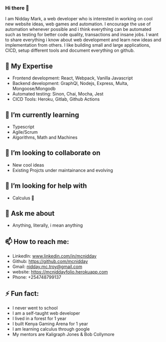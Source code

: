 ### Hi there 👋

I am Nidday Mark, a web developer who is interested in working on cool new website ideas, web games and automation. I encourage the use of automation whenever possible and i think everything can be automated such as testing for better code quality, transactions and insane jobs. I want to share everything i know about web development and learn new ideas and implementation from others. I like building small and large applications, CICD, setup different tools and document everything on github.

## 🔭 My Expertise
- Frontend development: React, Webpack, Vanilla Javascript
- Backend development: GraphQl, Nodejs, Express, Multa, Mongoose/Mongodb
- Automated testing: Sinon, Chai, Mocha, Jest
- CICD Tools: Heroku, Gitlab, Github Actions
## 🌱 I’m currently learning
- Typescript
- Agile/Scrum
- Algorithms, Math and Machines
## 👯 I’m looking to collaborate on
- New cool ideas
- Existing Projcts under maintainance and evolving
## 🤔 I’m looking for help with
- Calculus 🤣
## 💬 Ask me about
- Anything, literally, i mean anything
## 📫 How to reach me:
- LinkedIn: www.linkedin.com/in/mcnidday
- Github: https://github.com/mcnidday
- Gmail: nidday.mc.troy@gmail.com
- website: https://mcniddayfolio.herokuapp.com
- Phone: +254748799137 
## ⚡ Fun fact:
- I never went to school
- I am a self-taught web developer
- I lived in a forest for 1 year
- I built Kenya Gaming Arena for 1 year
- I am learning calculus through google
- My mentors are Kaligraph Jones & Bob Collymore
